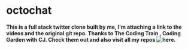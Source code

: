# octochat
**This is a full stack twitter clone built by me, I'm attaching a link to the videos and the original git repo. Thanks to The Coding Train , Coding Garden with CJ. Check them out and also visit all my repos ![here](https://github.com/RaymonStephanie/com).**
